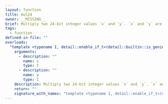 ```yaml
---
layout: function
title: mul24
owner: __MISSING__
brief: Multiply two 24-bit integer values `x` and `y`. `x` and `y` are 32-bit integers but only the low 24-bits are used to perform the multiplication.
tags:
  - function
defined-in-file: ""
overloads:
  "template <typename I, detail::enable_if_t<(detail::builtin::is_geninteger32bit<I>::value), int> >\nI mul24(I, I)":
    arguments:
      - description: ""
        name: x
        type: I
      - description: ""
        name: y
        type: I
    description: Multiply two 24-bit integer values `x` and `y`. `x` and `y` are 32-bit integers but only the low 24-bits are used to perform the multiplication.
    return: ""
    signature_with_names: "template <typename I, detail::enable_if_t<(detail::builtin::is_geninteger32bit<I>::value), int> >\nI mul24(I x, I y)"
---
```

